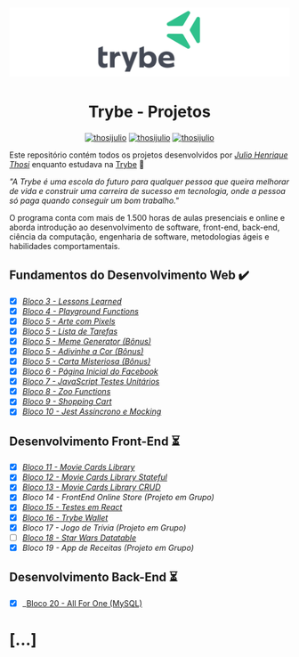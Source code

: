 <h1 align="center">
    <img alt="Trybe" src="https://github.com/thosijulio/trybe-projects/blob/main/trybe-logo.png">
</h1>


<h1 align="center">Trybe - Projetos</h1> 

<p align=center>
<a href="https://www.linkedin.com/in/thosijulio/" target="blank"><img align="center" src="https://cdn.jsdelivr.net/npm/simple-icons@3.0.1/icons/linkedin.svg" alt="thosijulio" height="20" width="20" /></a>
<a href="https://www.github.com/thosijulio/" target="blank"><img align="center" src="https://cdn.jsdelivr.net/npm/simple-icons@3.0.1/icons/github.svg" alt="thosijulio" height="20" width="20" /></a>
<a href="https://www.instagram.com/thosijulio" target="blank"><img align="center" src="https://cdn.jsdelivr.net/npm/simple-icons@3.0.1/icons/instagram.svg" alt="thosijulio" height="20" width="20" /></a>
 </p>

Este repositório contém todos os projetos desenvolvidos por _[Julio Henrique Thosi](https://www.linkedin.com/in/thosijulio/)_ enquanto estudava na [Trybe](https://www.betrybe.com/) :rocket:

_"A Trybe é uma escola do futuro para qualquer pessoa que queira melhorar de vida e construir uma carreira de sucesso em tecnologia, onde a pessoa só paga quando conseguir um bom trabalho."_

O programa conta com mais de 1.500 horas de aulas presenciais e online e aborda introdução ao desenvolvimento de software, front-end, back-end, ciência da computação, engenharia de software, metodologias ágeis e habilidades comportamentais.

## Fundamentos do Desenvolvimento Web ✔️

- [X] _[Bloco 3 - Lessons Learned](1.INTRODUCAO/3.5-LESSONS-LEARNED)_
- [X] _[Bloco 4 - Playground Functions](1.INTRODUCAO/4.5-PLAYGROUND-FUNCTIONS)_
- [X] _[Bloco 5 - Arte com Pixels](1.INTRODUCAO/5.5-PIXELS-ART)_
- [X] _[Bloco 5 - Lista de Tarefas](1.INTRODUCAO/5.6-TODO-LIST)_
- [X] _[Bloco 5 - Meme Generator (Bônus)](1.INTRODUCAO/5.7-MEME-GENERATOR)_
- [X] _[Bloco 5 - Adivinhe a Cor (Bônus)](1.INTRODUCAO/5.8-COLOR-GUESS)_
- [X] _[Bloco 5 - Carta Misteriosa (Bônus)](1.INTRODUCAO/5.9-MISTERY-LETTER)_
- [X] _[Bloco 6 - Página Inicial do Facebook](1.INTRODUCAO/6.6-FACEBOOK-SIGNUP)_
- [X] _[Bloco 7 - JavaScript Testes Unitários](1.INTRODUCAO/7.4-JS-UNIT-TESTS)_
- [X] _[Bloco 8 - Zoo Functions](1.INTRODUCAO/8.6-ZOO-FUNCTIONS)_
- [X] _[Bloco 9 - Shopping Cart](1.INTRODUCAO/9.3-SHOPPING-CART)_
- [X] _[Bloco 10 - Jest Assíncrono e Mocking](1.INTRODUCAO/10.4-JEST)_

## Desenvolvimento Front-End :hourglass_flowing_sand:
- [X] _[Bloco 11 - Movie Cards Library](2.FRONT-END/11.3-MOVIE-CARDS-LIBRARY)_
- [X] _[Bloco 12 - Movie Cards Library Stateful](2.FRONT-END/12.3-MOVIE-CARDS-LIBRARY-STATEFUL)_
- [X] _[Bloco 13 - Movie Cards Library CRUD](2.FRONT-END/13.3-MOVIE-CARD-LIBRARY-CRUD)_
- [X] _Bloco 14 - FrontEnd Online Store (Projeto em Grupo)_
- [X] _[Bloco 15 - Testes em React](2.FRONT-END/15.4-REACT-TESTING-LIBRARY)_
- [X] _[Bloco 16 - Trybe Wallet](2.FRONT-END/16.6-TRYBE-WALLET)_
- [X] _Bloco 17 - Jogo de Trívia (Projeto em Grupo)_
- [ ] _[Bloco 18 - Star Wars Datatable](2.FRONT-END/18.4-STARWARS-DATATABLE)_
- [X] _Bloco 19 - App de Receitas (Projeto em Grupo)_

## Desenvolvimento Back-End :hourglass_flowing_sand:
- [X] _[Bloco 20 - All For One (MySQL)](3.BACK-END/20.5-MYSQL-ALL-FOR-ONE)

# [...]
